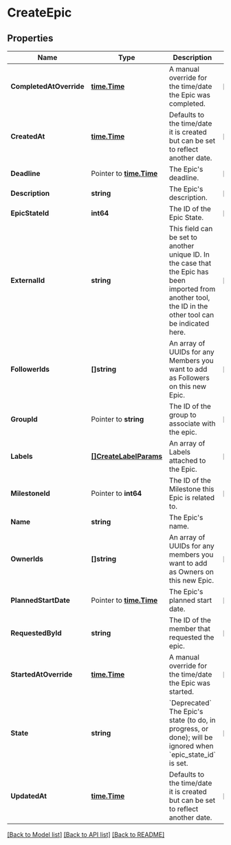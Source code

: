 # CreateEpic

## Properties

Name | Type | Description | Notes
------------ | ------------- | ------------- | -------------
**CompletedAtOverride** | [**time.Time**](time.Time.md) | A manual override for the time/date the Epic was completed. | [optional] 
**CreatedAt** | [**time.Time**](time.Time.md) | Defaults to the time/date it is created but can be set to reflect another date. | [optional] 
**Deadline** | Pointer to [**time.Time**](time.Time.md) | The Epic&#39;s deadline. | [optional] 
**Description** | **string** | The Epic&#39;s description. | [optional] 
**EpicStateId** | **int64** | The ID of the Epic State. | [optional] 
**ExternalId** | **string** | This field can be set to another unique ID. In the case that the Epic has been imported from another tool, the ID in the other tool can be indicated here. | [optional] 
**FollowerIds** | **[]string** | An array of UUIDs for any Members you want to add as Followers on this new Epic. | [optional] 
**GroupId** | Pointer to **string** | The ID of the group to associate with the epic. | [optional] 
**Labels** | [**[]CreateLabelParams**](CreateLabelParams.md) | An array of Labels attached to the Epic. | [optional] 
**MilestoneId** | Pointer to **int64** | The ID of the Milestone this Epic is related to. | [optional] 
**Name** | **string** | The Epic&#39;s name. | 
**OwnerIds** | **[]string** | An array of UUIDs for any members you want to add as Owners on this new Epic. | [optional] 
**PlannedStartDate** | Pointer to [**time.Time**](time.Time.md) | The Epic&#39;s planned start date. | [optional] 
**RequestedById** | **string** | The ID of the member that requested the epic. | [optional] 
**StartedAtOverride** | [**time.Time**](time.Time.md) | A manual override for the time/date the Epic was started. | [optional] 
**State** | **string** | &#x60;Deprecated&#x60; The Epic&#39;s state (to do, in progress, or done); will be ignored when &#x60;epic_state_id&#x60; is set. | [optional] 
**UpdatedAt** | [**time.Time**](time.Time.md) | Defaults to the time/date it is created but can be set to reflect another date. | [optional] 

[[Back to Model list]](../README.md#documentation-for-models) [[Back to API list]](../README.md#documentation-for-api-endpoints) [[Back to README]](../README.md)


